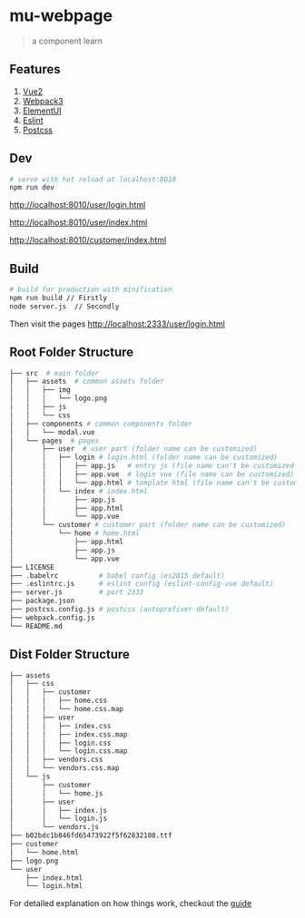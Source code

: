 # mu-webpage

> a component learn

## Features

1. [Vue2](https://github.com/vuejs/vue)
2. [Webpack3](https://github.com/webpack/webpack)
3. [ElementUI](https://github.com/ElemeFE/element)
4. [Eslint](https://github.com/eslint/eslint)
5. [Postcss](https://github.com/postcss/postcss)

## Dev

``` bash
# serve with hot reload at localhost:8010
npm run dev

```

[http://localhost:8010/user/login.html](http://localhost:8010/user/login.html)

[http://localhost:8010/user/index.html](http://localhost:8010/user/index.html)

[http://localhost:8010/customer/index.html](http://localhost:8010/customer/index.html)

## Build

``` bash
# build for production with minification
npm run build // Firstly
node server.js  // Secondly

```
Then visit the pages
[http://localhost:2333/user/login.html](http://localhost:2333/user/login.html)

## Root Folder Structure

```bash
├── src  # main folder
│   ├── assets  # common assets folder
│   │   ├── img
│   │   │   └── logo.png
│   │   ├── js
│   │   └── css
│   ├── components # common components folder
│   │   └── modal.vue
│   └── pages  # pages
│       ├── user  # user part (folder name can be customized)
│       │   ├── login # login.html (folder name can be customized)
│       │   │   ├── app.js   # entry js (file name can't be customized unless you change the webpack.config.js)
│       │   │   ├── app.vue  # login vue (file name can be customized)
│       │   │   └── app.html # template html (file name can't be customized unless you change the webpack.config.js)
│       │   └── index # index.html
│       │       ├── app.js
│       │       ├── app.html
│       │       └── app.vue
│       └── customer # customer part (folder name can be customized)
│           └── home # home.html
│               ├── app.html
│               ├── app.js
│               └── app.vue
├── LICENSE
├── .babelrc          # babel config (es2015 default)
├── .eslintrc.js      # eslint config (eslint-config-vue default)
├── server.js         # port 2333
├── package.json
├── postcss.config.js # postcss (autoprefixer default)
├── webpack.config.js
└── README.md
```

## Dist Folder Structure

```bash
├── assets
│   ├── css
│   │   ├── customer
│   │   │   ├── home.css
│   │   │   └── home.css.map
│   │   ├── user
│   │   │   ├── index.css
│   │   │   ├── index.css.map
│   │   │   ├── login.css
│   │   │   └── login.css.map
│   │   ├── vendors.css
│   │   └── vendors.css.map
│   └── js
│       ├── customer
│       │   └── home.js
│       ├── user
│       │   ├── index.js
│       │   └── login.js
│       └── vendors.js
├── b02bdc1b846fd65473922f5f62832108.ttf
├── customer
│   └── home.html
├── logo.png
└── user
    ├── index.html
    └── login.html
```

For detailed explanation on how things work, checkout the [guide](https://github.com/Plortinus/vue-multiple-pages)
